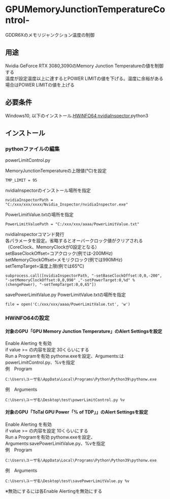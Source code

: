 # GPUMemoryJunctionTemperatureControl-
GDDR6Xのメモリジャンクション温度の制御

## 用途
Nvidia GeForce RTX 3080,3090のMemory Junction Temperatureの値を制御する  
温度が設定温度以上に達するとPOWER LIMITの値を下げる。温度に余裕がある場合はPOWER LIMITの値を上げる

## 必要条件
Windows10,  以下のインストール.[HWiNFO64](https://www.hwinfo.com/),[nvidiaInspector](https://www.nvidiainspector.com/),python3

## インストール
### pythonファイルの編集
powerLimitControl.py

MemoryJunctionTemperatureの上限値(℃)を設定
```
TMP_LIMIT = 95
```
nvidiaInspectorのインストール場所を指定
```
nvidiaInspectorPath = "C:/xxx/xxx/xxxx/Nvidia_Inspector/nvidiaInspector.exe"
```
PowerLimitValue.txtの場所を指定
```
PowerLimitValuePath = "C:/xxx/xxx/aaaa/PowerLimitValue.txt"
```
nvidiaInspectorコマンド発行  
各パラメータを設定。省略するとオーバークロック値がクリアされる（CoreClock、MemoryClockが0設定となる）  
setBaseClockOffset=コアクロック(例では-200MHz)  
setMemoryClockOffset=メモリクロック(例では990MHz)  
setTempTarget=温度上限(例では65℃)  
```
subprocess.call([nvidiaInspectorPath, "-setBaseClockOffset:0,0,-200", "-setMemoryClockOffset:0,0,990" ,"-setPowerTarget:0,%d" % (chengePower), "-setTempTarget:0,0,65"])
```


savePowerLimitValue.py
PowerLimitValue.txtの場所を指定
```
file = open('C:/xxx/xxx/aaaa/PowerLimitValue.txt', 'w')
```
### HWiNFO64の設定
#### 対象のGPU「GPU Memory Junction Temperature」のAlert Settingsを設定  
Enable Alerting を有効  
if value >= の内容を設定 30くらいにする  
Run a Programを有効 pythonw.exeを設定、Arguments:はpowerLimitControl.py、%vを指定  
例　Program
```
C:\Users\ユーザ名\AppData\Local\Programs\Python\Python39\pythonw.exe
```
例　Arguments
```
C:\Users\ユーザ名\Desktop\test\powerLimitControl.py %v
```

#### 対象のGPU「ToTal GPU Power「% of TDP」」のAlert Settingsを設定  
Enable Alerting を有効  
if value >= の内容を設定 10くらいにする  
Run a Programを有効 pythonw.exeを設定、Arguments:savePowerLimitValue.py、%vを指定  
例　Program
```
C:\Users\ユーザ名\AppData\Local\Programs\Python\Python39\pythonw.exe
```
例　Arguments
```
C:\Users\ユーザ名\Desktop\test\savePowerLimitValue.py %v
```

※無効にするには各Enable Alertingを無効にする
